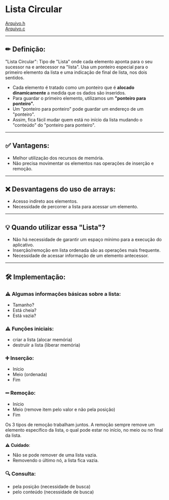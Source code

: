 # Lista Circular
[Arquivo.h](./ListaDuplaEncad.h)<br/>
[Arquivo.c](./ListaDuplaEncad.c)
<hr>

## ✏ Definição:
"Lista Circular":
Tipo de "Lista" onde cada elemento aponta para o seu sucessor na e antecessor na "lista". Usa um ponteiro especial para o primeiro elemento da lista e uma indicação de final de lista, nos dois sentidos.
<br/>
- Cada elemento é tratado como um ponteiro que é **alocado dinamicamente** a medida que os dados são inseridos.
- Para guardar o primeiro elemento, utilizamos um **"ponteiro para ponteiro".**
- Um "ponteiro para ponteiro" pode guardar um endereço de um "ponteiro".
- Assim, fica fácil mudar quem está no início da lista mudando o "conteúdo" do "ponteiro para ponteiro".
<hr>

## ✅ Vantagens:
- Melhor utilização dos recursos de memória.
- Não precisa movimentar os elementos nas operações de inserção e remoção.
<hr>

## ❌ Desvantagens do uso de arrays:
- Acesso indireto aos elementos.
- Necessidade de percorrer a lista para acessar um elemento.
<hr>

## 💡 Quando utilizar essa "Lista"?
- Não há necessidade de garantir um espaço mínimo para a execução do aplicativo.
- Inserção/remoção em lista ordenada são as operações mais frequente.
- Necessidade de acessar informação de um elemento antecessor.
<hr>

## 🛠 Implementação:
### ⚠ Algumas informações básicas sobre a lista:
- Tamanho?
- Está cheia?
- Está vazia?

### ⚠ Funções iniciais:
- criar a lista (alocar memória)
- destruiir a lista (liberar memória)

### ➕ Inserção:
- Início
- Meio (ordenada)
- Fim

### ➖ Remoção:
- Início
- Meio (remove item pelo valor e não pela posição)
- Fim

Os 3 tipos de remoção trabalham juntos. A remoção sempre remove um elemento específico da lista, o qual pode estar no início, no meio ou no final da lista.

**⚠ Cuidado**:
- Não se pode remover de uma lista vazia.
- Removendo o último nó, a lista fica vazia.

### 🔍 Consulta:
- pela posição (necessidade de busca)
- pelo conteúdo (necessidade de busca)